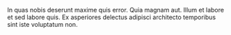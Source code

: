 In quas nobis deserunt maxime quis error. Quia magnam aut. Illum et labore et sed labore quis. Ex asperiores delectus adipisci architecto temporibus sint iste voluptatum non.